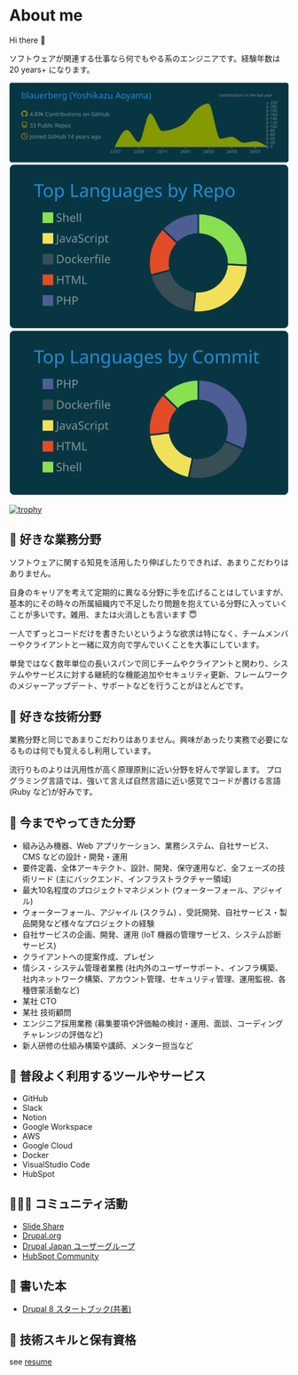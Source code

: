 # About me

Hi there 👋

ソフトウェアが関連する仕事なら何でもやる系のエンジニアです。経験年数は 20 years+ になります。

[![](https://raw.githubusercontent.com/blauerberg/blauerberg/main/profile-summary-card-output/solarized_dark/0-profile-details.svg)](https://github.com/vn7n24fzkq/github-profile-summary-cards)
[![](https://raw.githubusercontent.com/blauerberg/blauerberg/main/profile-summary-card-output/solarized_dark/1-repos-per-language.svg)](https://github.com/vn7n24fzkq/github-profile-summary-cards) [![](https://raw.githubusercontent.com/blauerberg/blauerberg/main/profile-summary-card-output/solarized_dark/2-most-commit-language.svg)](https://github.com/vn7n24fzkq/github-profile-summary-cards)

[![trophy](https://github-profile-trophy.vercel.app/?username=blauerberg)](https://github.com/ryo-ma/github-profile-trophy)

## 🍺 好きな業務分野

ソフトウェアに関する知見を活用したり伸ばしたりできれば、あまりこだわりはありません。

自身のキャリアを考えて定期的に異なる分野に手を広げることはしていますが、基本的にその時々の所属組織内で不足したり問題を抱えている分野に入っていくことが多いです。雑用、または火消しとも言います 😇

一人でずっとコードだけを書きたいというような欲求は特になく、チームメンバーやクライアントと一緒に双方向で学んでいくことを大事にしています。

単発ではなく数年単位の長いスパンで同じチームやクライアントと関わり、システムやサービスに対する継続的な機能追加やセキュリティ更新、フレームワークのメジャーアップデート、サポートなどを行うことがほとんどです。

## 🍻 好きな技術分野

業務分野と同じであまりこだわりはありません。興味があったり実務で必要になるものは何でも覚えるし利用しています。

流行りものよりは汎用性が高く原理原則に近い分野を好んで学習します。
プログラミング言語では、強いて言えば自然言語に近い感覚でコードが書ける言語(Ruby など)が好みです。

## 📓 今までやってきた分野

- 組み込み機器、Web アプリケーション、業務システム、自社サービス、CMS などの設計・開発・運用
- 要件定義、全体アーキテクト、設計、開発、保守運用など、全フェーズの技術リード (主にバックエンド、インフラストラクチャー領域)
- 最大10名程度のプロジェクトマネジメント (ウォーターフォール、アジャイル)
- ウォーターフォール、アジャイル (スクラム) 、受託開発、自社サービス・製品開発など様々なプロジェクトの経験
- 自社サービスの企画、開発、運用 (IoT 機器の管理サービス、システム診断サービス)
- クライアントへの提案作成、プレゼン
- 情シス・システム管理者業務 (社内外のユーザーサポート、インフラ構築、社内ネットワーク構築、アカウント管理、セキュリティ管理、運用監視、各種啓蒙活動など)
- 某社 CTO
- 某社 技術顧問
- エンジニア採用業務 (募集要項や評価軸の検討・運用、面談、コーディングチャレンジの評価など)
- 新人研修の仕組み構築や講師、メンター担当など

## 🍔 普段よく利用するツールやサービス

- GitHub
- Slack
- Notion
- Google Workspace
- AWS
- Google Cloud
- Docker
- VisualStudio Code
- HubSpot

## 🧑‍🤝‍🧑 コミュニティ活動

- [Slide Share](https://www.slideshare.net/blauerberg/presentations)
- [Drupal.org](https://www.drupal.org/user/646702/track)
- [Drupal Japan ユーザーグループ](https://www.google.com/search?q=site%3Agroups.drupal.org+blauerberg)
- [HubSpot Community](https://community.hubspot.com/t5/user/viewprofilepage/user-id/544228)

## 📘 書いた本

- [Drupal 8 スタートブック(共著)](https://www.amazon.co.jp/dp/4295000582)

## 🍴 技術スキルと保有資格

see [resume](./resume.md)
